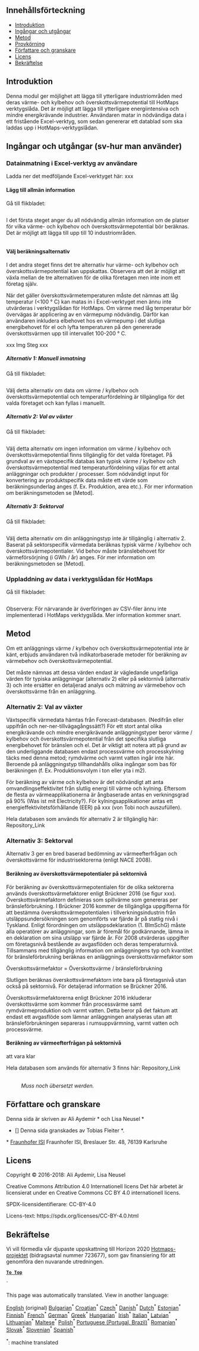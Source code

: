 <h2> Innehållsförteckning </h2><ul><li> <a href="#introduction">Introduktion</a> </li><li> <a href="#inputs-and-outputs">Ingångar och utgångar</a> </li><li> <a href="#method">Metod</a> </li><li> <a href="#sample-run">Provkörning</a> </li><li> <a href="#authors-and-reviewers">Författare och granskare</a> </li><li> <a href="#license">Licens</a> </li><li> <a href="#acknowledgement">Bekräftelse</a> </li></ul><h2> Introduktion </h2><p> Denna modul ger möjlighet att lägga till ytterligare industriområden med deras värme- och kylbehov och överskottsvärmepotential till HotMaps verktygslåda. Det är möjligt att lägga till ytterligare energiintensiva och mindre energikrävande industrier. Användaren matar in nödvändiga data i ett fristående Excel-verktyg, som sedan genererar ett datablad som ska laddas upp i HotMaps-verktygslådan. </p><h2> Ingångar och utgångar (sv-hur man använder) </h2><h3> Datainmatning i Excel-verktyg av användare </h3><p> Ladda ner det medföljande Excel-verktyget här: xxx </p><h4> Lägg till allmän information </h4><p> Gå till flikbladet: <figure><img alt="" src="https://github.com/HotMaps/hotmaps_wiki/blob/master/Images/cm_add_industry_plant/General_information.PNG"/></figure></p><p> I det första steget anger du all nödvändig allmän information om de platser för vilka värme- och kylbehov och överskottsvärmepotential bör beräknas. Det är möjligt att lägga till upp till 10 industriområden. </p><figure><img alt="" src="https://github.com/HotMaps/hotmaps_wiki/blob/master/Images/cm_add_industry_plant/General_information_Box.PNG"/></figure><h4> Välj beräkningsalternativ </h4><p> I det andra steget finns det tre alternativ hur värme- och kylbehov och överskottsvärmepotential kan uppskattas. Observera att det är möjligt att växla mellan de tre alternativen för de olika företagen men inte inom ett företag själv. </p><p> När det gäller överskottsvärmetemperaturen måste det nämnas att låg temperatur (&lt;100 ° C) kan matas in i Excel-verktyget men ännu inte utvärderas i verktygslådan för HotMaps. Om värme med låg temperatur bör övervägas är applicering av en värmepump nödvändig. Därför kan användaren inkludera elbehovet hos en värmepump i det slutliga energibehovet för el och lyfta temperaturen på den genererade överskottsvärmen upp till intervallet 100-200 ° C. </p><p> xxx Img Steg xxx </p><h5> Alternativ 1: Manuell inmatning </h5><p> Gå till flikbladet: <figure><img alt="" src="https://github.com/HotMaps/hotmaps_wiki/blob/master/Images/cm_add_industry_plant/Option1.PNG"/></figure></p><p> Välj detta alternativ om data om värme / kylbehov och överskottsvärmepotential och temperaturfördelning är tillgängliga för det valda företaget och kan fyllas i manuellt. </p><h5> Alternativ 2: Val av växter </h5><p> Gå till flikbladet: <figure><img alt="" src="https://github.com/HotMaps/hotmaps_wiki/blob/master/Images/cm_add_industry_plant/Option2.PNG"/></figure></p><p> Välj detta alternativ om ingen information om värme / kylbehov och överskottsvärmepotential finns tillgänglig för det valda företaget. På grundval av en växtspecifik databas kan typisk värme / kylbehov och överskottsvärmepotential med temperaturfördelning väljas för ett antal anläggningar och produkter / processer. Som nödvändigt input för konvertering av produktspecifik data måste ett värde som beräkningsunderlag anges (f. Ex. Produktion, area etc.). För mer information om beräkningsmetoden se [Metod]. </p><h5> Alternativ 3: Sektorval </h5><p> Gå till flikbladet: <figure><img alt="" src="https://github.com/HotMaps/hotmaps_wiki/blob/master/Images/cm_add_industry_plant/Option3.PNG"/></figure></p><p> Välj detta alternativ om din anläggningstyp inte är tillgänglig i alternativ 2. Baserat på sektorspecifik värmedata beräknas typisk värme / kylbehov och överskottsvärmepotentialer. Vid behov måste bränslebehovet för värmeförsörjning (i GWh / år) anges. För mer information om beräkningsmetoden se [Metod]. </p><h3> Uppladdning av data i verktygslådan för HotMaps </h3><p> Gå till flikbladet: <figure><img alt="" src="https://github.com/HotMaps/hotmaps_wiki/blob/master/Images/cm_add_industry_plant/Data_Import.PNG"/></figure></p><p> Observera: För närvarande är överföringen av CSV-filer ännu inte implementerad i HotMaps verktygslåda. Mer information kommer snart. </p><h2> Metod </h2><p> Om ett anläggnings värme / kylbehov och överskottsvärmepotential inte är känt, erbjuds användaren två indikatorbaserade metoder för beräkning av värmebehov och överskottsvärmepotential. </p><p> Det måste nämnas att dessa värden endast är vägledande ungefärliga värden för typiska anläggningar (alternativ 2) eller på sektornivå (alternativ 3) och inte ersätter en detaljerad analys och mätning av värmebehov och överskottsvärme från en anläggning. </p><h3> Alternativ 2: Val av växter </h3><p> Växtspecifik värmedata hämtas från Forecast-databasen. (Nedifrån eller uppifrån och ner-ner-tillvägagångssätt?) För ett stort antal olika energikrävande och mindre energikrävande anläggningstyper beror värme / kylbehov och överskottsvärmepotential från det specifika slutliga energibehovet för bränslen och el. Det är viktigt att notera att på grund av den underliggande databasen endast processvärme och processkylning täcks med denna metod; rymdvärme och varmt vatten ingår inte här. Beroende på anläggningstyp tillhandahålls olika ingångar som bas för beräkningen (f. Ex. Produktionsvolym i ton eller yta i m2). </p><p> För beräkning av värme och kylbehov är det nödvändigt att anta omvandlingseffektivitet från slutlig energi till värme och kylning. Eftersom de flesta av värmeapplikationerna är ångbaserade antas en verkningsgrad på 90% (Was ist mit Electricity?). För kylningsapplikationer antas ett energieffektivitetsförhållande (EER) på xxx (von Tobi noch auszufüllen). </p><p> Hela databasen som används för alternativ 2 är tillgänglig här: Repository_Link </p><h3> Alternativ 3: Sektorval </h3><p> Alternativ 3 ger en bred baserad bedömning av värmeefterfrågan och överskottsvärme för industrisektorerna (enligt NACE 2008). </p><h4> Beräkning av överskottsvärmepotentialer på sektornivå </h4><p> För beräkning av överskottsvärmepotentialen för de olika sektorerna används överskottsvärmefaktorer enligt Brückner 2016 (se figur xxx). Överskottsvärmefaktorn definieras som spillvärme som genereras per bränsleförbrukning. I Brückner 2016 kommer de tillgängliga uppgifterna för att bestämma överskottsvärmepotentialen i tillverkningsindustrin från utsläppsundersökningen som genomförts var fjärde år på statlig nivå i Tyskland. Enligt förordningen om utsläppsdeklaration (1. BImSchG) måste alla operatörer av anläggningar, som är föremål för godkännande, lämna in en deklaration om sina utsläpp var fjärde år. För 2008 utvärderas uppgifter om företagsnivå bestående av avgasflöden och deras temperaturnivå. Tillsammans med tillgänglig information om anläggningens typ och kvantitet för bränsleförbrukning beräknas en anläggnings överskottsvärmefaktor som </p><p> Överskottsvärmefaktor = Överskottsvärme / bränsleförbrukning </p><p> Slutligen beräknas överskottsvärmefaktorn inte bara på företagsnivå utan också på sektornivå. För detaljerad information se Brückner 2016. </p><p> Överskottsvärmefaktorerna enligt Brückner 2016 inkluderar överskottsvärme som kommer från processvärme samt rymdvärmeproduktion och varmt vatten. Detta beror på det faktum att endast ett avgasflöde som lämnar anläggningen analyseras utan att bränsleförbrukningen separeras i rumsuppvärmning, varmt vatten och processvärme. </p><h4> Beräkning av värmeefterfrågan på sektornivå </h4><p> att vara klar </p><p> Hela databasen som används för alternativ 3 finns här: Repository_Link </p><figure><img alt="" src="https://github.com/HotMaps/hotmaps_wiki/blob/master/Images/cm_add_industry_plant/Factors.PNG"/><figcaption> <i><br/> Muss noch übersetzt werden.</i> </figcaption></figure><h2> Författare och granskare </h2><p> Denna sida är skriven av Ali Aydemir * och Lisa Neusel * </p><ul><li> [] Denna sida granskades av Tobias Fleiter *. </li></ul><p> * <a href="https://isi.fraunhofer.de/">Fraunhofer ISI</a> Fraunhofer ISI, Breslauer Str. 48, 76139 Karlsruhe </p><h2> Licens </h2><p> Copyright © 2016-2018: Ali Aydemir, Lisa Neusel </p><p> Creative Commons Attribution 4.0 Internationell licens Det här arbetet är licensierat under en Creative Commons CC BY 4.0 internationell licens. </p><p> SPDX-licensidentifierare: CC-BY-4.0 </p><p> Licens-text: https://spdx.org/licenses/CC-BY-4.0.html </p><h2> Bekräftelse </h2><p> Vi vill förmedla vår djupaste uppskattning till Horizon 2020 <a href="https://www.hotmaps-project.eu">Hotmaps-projektet</a> (bidragsavtal nummer 723677), som gav finansiering för att genomföra den nuvarande utredningen. </p><p><ins> <code><strong><a href="#table-of-contents">To Top</a></strong></code> </ins> </p><p> ` </p>

This page was automatically translated. View in another language:

[English](en-CM-Add-industry-plant) (original) [Bulgarian](bg-CM-Add-industry-plant)<sup>\*</sup> [Croatian](hr-CM-Add-industry-plant)<sup>\*</sup> [Czech](cs-CM-Add-industry-plant)<sup>\*</sup> [Danish](da-CM-Add-industry-plant)<sup>\*</sup> [Dutch](nl-CM-Add-industry-plant)<sup>\*</sup> [Estonian](et-CM-Add-industry-plant)<sup>\*</sup> [Finnish](fi-CM-Add-industry-plant)<sup>\*</sup> [French](fr-CM-Add-industry-plant)<sup>\*</sup> [German](de-CM-Add-industry-plant)<sup>\*</sup> [Greek](el-CM-Add-industry-plant)<sup>\*</sup> [Hungarian](hu-CM-Add-industry-plant)<sup>\*</sup> [Irish](ga-CM-Add-industry-plant)<sup>\*</sup> [Italian](it-CM-Add-industry-plant)<sup>\*</sup> [Latvian](lv-CM-Add-industry-plant)<sup>\*</sup> [Lithuanian](lt-CM-Add-industry-plant)<sup>\*</sup> [Maltese](mt-CM-Add-industry-plant)<sup>\*</sup> [Polish](pl-CM-Add-industry-plant)<sup>\*</sup> [Portuguese (Portugal, Brazil)](pt-CM-Add-industry-plant)<sup>\*</sup> [Romanian](ro-CM-Add-industry-plant)<sup>\*</sup> [Slovak](sk-CM-Add-industry-plant)<sup>\*</sup> [Slovenian](sl-CM-Add-industry-plant)<sup>\*</sup> [Spanish](es-CM-Add-industry-plant)<sup>\*</sup>  

<sup>\*</sup>: machine translated
